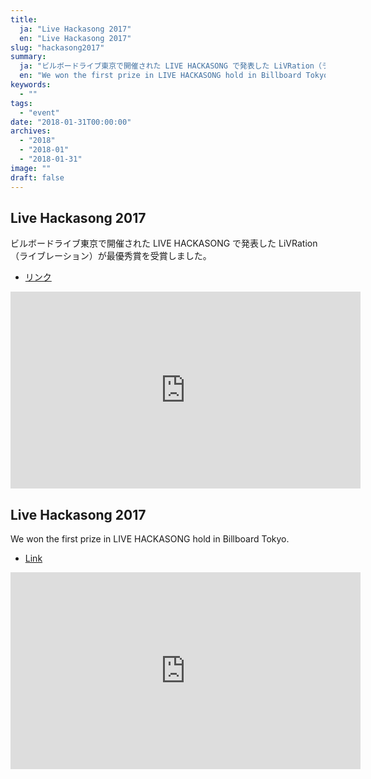 ```yaml
---
title:
  ja: "Live Hackasong 2017"
  en: "Live Hackasong 2017"
slug: "hackasong2017"
summary:
  ja: "ビルボードライブ東京で開催された LIVE HACKASONG で発表した LiVRation（ライブレーション）が最優秀賞を受賞しました。"
  en: "We won the first prize in LIVE HACKASONG hold in Billboard Tokyo."
keywords:
  - ""
tags:
  - "event"
date: "2018-01-31T00:00:00"
archives:
  - "2018"
  - "2018-01"
  - "2018-01-31"
image: ""
draft: false
---
```


<!-- 日本語記事ここから -->
<section lang="ja" v-if="$context.locale === 'ja-jp'">

# Live Hackasong 2017

ビルボードライブ東京で開催された LIVE HACKASONG で発表した LiVRation（ライブレーション）が最優秀賞を受賞しました。

- [リンク](http://www.billboard-japan.com/hack2017)

<iframe width="560" height="315" src="https://www.youtube.com/embed/othOlc1wCd8" frameborder="0" allow="accelerometer; autoplay; clipboard-write; encrypted-media; gyroscope; picture-in-picture" allowfullscreen></iframe>

</section>
<!-- 日本語記事ここまで -->

<!-- English article start -->
<section lang="en" v-else>

# Live Hackasong 2017

We won the first prize in LIVE HACKASONG hold in Billboard Tokyo.

- [Link](http://www.billboard-japan.com/hack2017)

<iframe width="560" height="315" src="https://www.youtube.com/embed/othOlc1wCd8" frameborder="0" allow="accelerometer; autoplay; clipboard-write; encrypted-media; gyroscope; picture-in-picture" allowfullscreen></iframe>

</section>
<!-- English article end -->
